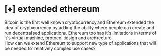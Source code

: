 # [♦] extended ethereum
Bitcoin is the first well known cryptocurrency and Ethereum extended the idea of cryptocurrency by adding the ability where people can create and run decentralised applications.
Ethereum too has it's limitations in terms of it's virtual machine, protocol design and architecture. 
<br>How can we extend Ethereum to support new type of applications that will be needed for relatively complex use cases?
